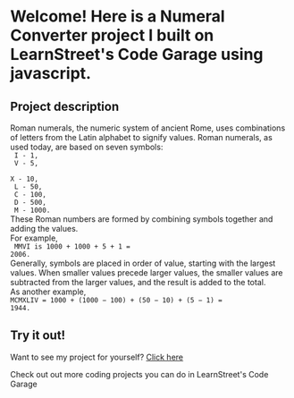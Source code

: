
Welcome! Here is a Numeral Converter project I built on LearnStreet's Code Garage using javascript.
===============================================================================================================

Project description
-------------------------

Roman numerals, the numeric system of ancient Rome, uses combinations of letters from the Latin alphabet to signify values. Roman numerals, as used today, are based on seven symbols:<br>
<code>
I - 1,<br>
V - 5,<br>
X - 10,<br>
L - 50,<br>
C - 100,<br>
D - 500,<br>
M - 1000.</code>
<br>
These Roman numbers are formed by combining symbols together and adding the values. <br>For example,<br><code> MMVI is 1000 + 1000 + 5 + 1 = 2006.</code> <br>Generally, symbols are placed in order of value, starting with the largest values. When smaller values precede larger values, the smaller values are subtracted from the larger values, and the result is added to the total. <br>
As another example, <br>
<code>MCMXLIV = 1000 + (1000 − 100) + (50 − 10) + (5 − 1) = 1944.</code>

Try it out!
--------------

Want to see my project for yourself? [Click here](http://www.learnstreet.com//view_profile/51aba0f176b99c4170009604/project)

Check out out more coding projects you can do in LearnStreet's Code Garage
		